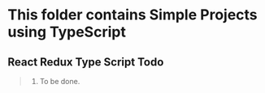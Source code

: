 # This folder contains Simple Projects using TypeScript

## React Redux Type Script Todo

> 1. To be done.
